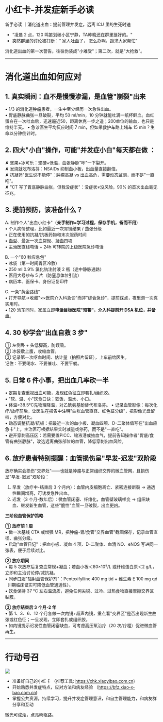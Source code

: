 # 小红卡-并发症新手必读

新手必读 ｜消化道出血：提前管理并发症，远离 ICU 里的生死时速

- "凌晨 2 点，120 鸣笛划破小区宁静，TA昨晚还在群里挺好的。"  
- 突然群里的讨论被打断：“ 家人吐血了， 怎么办啊，跪求大家帮忙” 

消化道出血的第一次警告，往往伪装成"小难受"；第二次，就是"大抢救"。  

---

# 消化道出血如何应对

## 1. 真实瞬间：血不是慢慢渗漏，是血管"崩裂"出来  
   • 1/3 的消化道肿瘤患者，一生中至少经历一次急性出血。  
   • 胃底静脉曲张一旦破裂，平均 50 ml/min，10 分钟就能吐满一纸杯鲜血。血红蛋白在一次吐血后，迅速逼近50，距离休克一步之遥；200单位的输血，也只是维持半天。
   • 急诊医生平均反应时间 7 min，但如果救护车路上堵车 15 min？生命以分钟倒计时。

## 2. 四大"小白"操作，可能"并发症小白"每天都在做 ：
   ✘ 坚果+冰可乐：坚硬+低温，曲张静脉"咔"一下裂开。  
   ✘ 发烧就吃布洛芬：NSAIDs 抑制血小板，出血量直接翻倍。  
   ✘ 抗凝药"医生说不能停"：肿瘤高凝 vs 出血高危，需要动态监测，而不是"一直吃"。  
   ✘ "CT 写了胃底静脉曲张，但我没症状"：没症状≠没风险，90% 的首次出血毫无征兆。

## 3. 提前预防，该准备什么？  

   A. 制作个人"出血小红卡"（**亲手制作=学习过程，保存手机，备而不用**）  
      • 个人病情整理，比如最近一次胃镜结果 / 曲张分级  
      • 正在使用的抗凝/抗板药物和末次服药时间  
      • 血型、最近一次血常规、凝血四项  
      • 主治医直线电话 + 24h 可转院的上级医院急诊电话  
      
   B. 一个"60 秒应急包"  
      • 冰袋（第一时间胃区冷敷）  
      • 250 ml 0.9% 氯化钠注射液 2 瓶（途中静脉通路）  
      • 医用大号纱布 5 片（防窒息体位引流）  
      • 病历本、医保卡、身份证复印件  
      
   C. 一条"黄金路线"  
      • 打开导航→收藏"××医院介入科急诊"而非"综合急诊"，提前踩点，夜里测一次真实用时。  
      • 120 派车同时，家属立即**电话目标医院"预警"，介入科提前开 DSA 机位，并备血**。

## 4. 30 秒学会"出血自救 3 步"  
   ① 左侧卧 + 头低脚高，防误吸。  
   ② 冰袋敷上腹，收缩血管。  
   ③ 记录第一次呕血时间、估计量（拍照片留证），上车前给医生。  
   记住：不要喝水、不要催吐、不要平躺。

## 5. 日常 6 件小事，把出血几率砍一半  
   •  定期复查重视出血可能，发现红色征立即套扎/组织胶。  
   •  "软、温、小"饮食口诀：软饭、温水、小口。  
   •  体温>38.5℃先物理降温，对乙酰氨基酚替代布洛芬。
   •  记录血管影像：每次化疗/放疗前后，让医生在报告中注明"曲张血管直径、红色征分级"，把影像光盘留档，方便对比。  
   •  动态调整抗凝/抗板：把最近一次的血小板、凝血四项、D-二聚体值写在"出血应急卡"上，主治医可根据结果实时减量或停药，而不是"一直吃"。  
   •  避开穿刺高压区：若需要置PICC、输液港或抽血气，提前告知操作者"胃底/食管有曲张静脉"，改选远离曲张部位的血管，降低穿刺出血风险。

## 6. 放疗患者特别提醒：血管损伤呈"早发-迟发"双阶段


放疗确实会损伤"交界处"——也就是肿瘤与正常组织交界的微血管网，且损伤呈"早发-迟发"双阶段：  
1. 早发（放疗中-结束后 3 个月内）：血管内皮细胞凋亡、紧密连接断裂 → 通透性瞬间增高，可诱发急性出血。  
2. 迟发（3 个月-数年后）：微血管闭塞、纤维化，血管壁玻璃样变 → 组织缺血、继发新生血管，这些"脆性"血管一旦破裂，出血更凶。

**三阶段血管保护策略**

**① 放疗前 1 周**  
• 做一次基线 CTA 或增强 MR，把肿瘤-胃/食管"交界血管"截图保存，记录血管直径、曲张分级。  
• 启动"血管日记"：把血小板、凝血 4 项、D-二聚体、血清 NO、eNOS 写进同一张表，便于后续对比。

**② 放疗期间**  
• 每 5 次放疗后复查血常规+凝血；若血小板＜80×10⁹/L 或纤维蛋白原＜2 g/L，立即和主治讨论停/减抗凝。  
• 同步口服"辐射血管保护剂"：Pentoxifylline 400 mg tid + 维生素 E 100 mg qd（Ⅱ期临床证实可降低血管通透性）。  
• 饮食保持 37 ℃ 左右温流质，避免任何尖锐、过冷、过热食物直接摩擦交界区黏膜。

**③ 放疗结束后 3 个月-2 年**  
• 第 1、3、6、12 个月各做一次内镜+超声内镜，重点看"交界区"是否出现新生曲张或红色征；一旦发现，立即套扎或组织胶。  
• 如内镜提示迟发性血管闭塞缺血，可考虑高压氧治疗（20 次/疗程）促进微血管再生。

---

# 行动号召
![](https://picgo-1302991947.cos.ap-guangzhou.myqcloud.com/images/20250813080326362.png)
  - 准备好自己的小红卡 （推荐工具: https://xhk.xiaoyibao.com.cn) 
  - 开始熟悉并发症特点，应对方法和病友经验 （https://bfz.xiao-x-bao.com.cn)
  - 掌握公共资源，持续学习，提升并发症管理意识，和自主管理能力，和病友群分享和互动
  


微光可成炬，点亮崎岖路。